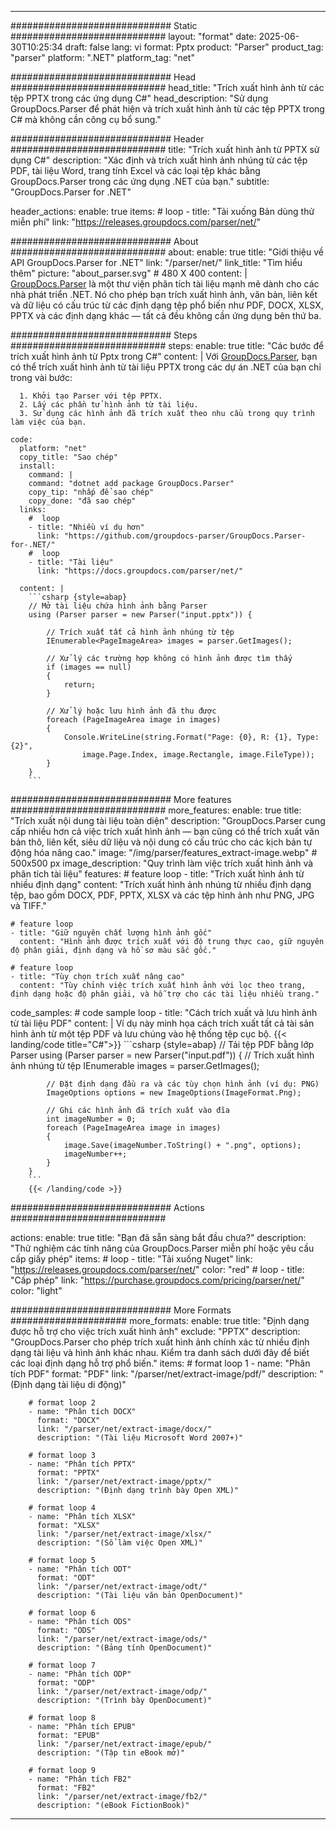 


---
############################# Static ############################
layout: "format"
date:  2025-06-30T10:25:34
draft: false
lang: vi
format: Pptx
product: "Parser"
product_tag: "parser"
platform: ".NET"
platform_tag: "net"

############################# Head ############################
head_title: "Trích xuất hình ảnh từ các tệp PPTX trong các ứng dụng C#"
head_description: "Sử dụng GroupDocs.Parser để phát hiện và trích xuất hình ảnh từ các tệp PPTX trong C# mà không cần công cụ bổ sung."

############################# Header ############################
title: "Trích xuất hình ảnh từ PPTX sử dụng C#" 
description: "Xác định và trích xuất hình ảnh nhúng từ các tệp PDF, tài liệu Word, trang tính Excel và các loại tệp khác bằng GroupDocs.Parser trong các ứng dụng .NET của bạn."
subtitle: "GroupDocs.Parser for .NET" 

header_actions:
  enable: true
  items:
    #  loop
    - title: "Tải xuống Bản dùng thử miễn phí"
      link: "https://releases.groupdocs.com/parser/net/"
      
############################# About ############################
about:
    enable: true
    title: "Giới thiệu về API GroupDocs.Parser for .NET"
    link: "/parser/net/"
    link_title: "Tìm hiểu thêm"
    picture: "about_parser.svg" # 480 X 400
    content: |
       [GroupDocs.Parser](/parser/net/) là một thư viện phân tích tài liệu mạnh mẽ dành cho các nhà phát triển .NET. Nó cho phép bạn trích xuất hình ảnh, văn bản, liên kết và dữ liệu có cấu trúc từ các định dạng tệp phổ biến như PDF, DOCX, XLSX, PPTX và các định dạng khác — tất cả đều không cần ứng dụng bên thứ ba.

############################# Steps ############################
steps:
    enable: true
    title: "Các bước để trích xuất hình ảnh từ Pptx trong C#"
    content: |
      Với [GroupDocs.Parser](/parser/net/), bạn có thể trích xuất hình ảnh từ tài liệu PPTX trong các dự án .NET của bạn chỉ trong vài bước:
      
      1. Khởi tạo Parser với tệp PPTX.
      2. Lấy các phần tử hình ảnh từ tài liệu.
      3. Sử dụng các hình ảnh đã trích xuất theo nhu cầu trong quy trình làm việc của bạn.
   
    code:
      platform: "net"
      copy_title: "Sao chép"
      install:
        command: |
        command: "dotnet add package GroupDocs.Parser"
        copy_tip: "nhấp để sao chép"
        copy_done: "đã sao chép"
      links:
        #  loop
        - title: "Nhiều ví dụ hơn"
          link: "https://github.com/groupdocs-parser/GroupDocs.Parser-for-.NET/"
        #  loop
        - title: "Tài liệu"
          link: "https://docs.groupdocs.com/parser/net/"
          
      content: |
        ```csharp {style=abap}
        // Mở tài liệu chứa hình ảnh bằng Parser
        using (Parser parser = new Parser("input.pptx")) {

            // Trích xuất tất cả hình ảnh nhúng từ tệp
            IEnumerable<PageImageArea> images = parser.GetImages();

            // Xử lý các trường hợp không có hình ảnh được tìm thấy
            if (images == null)
            {
                return;
            }

            // Xử lý hoặc lưu hình ảnh đã thu được
            foreach (PageImageArea image in images)
            {
                Console.WriteLine(string.Format("Page: {0}, R: {1}, Type: {2}", 
                    image.Page.Index, image.Rectangle, image.FileType));
            }
        }
        ```  

############################# More features ############################
more_features:
  enable: true
  title: "Trích xuất nội dung tài liệu toàn diện"
  description: "GroupDocs.Parser cung cấp nhiều hơn cả việc trích xuất hình ảnh — bạn cũng có thể trích xuất văn bản thô, liên kết, siêu dữ liệu và nội dung có cấu trúc cho các kịch bản tự động hóa nâng cao."
  image: "/img/parser/features_extract-image.webp" # 500x500 px
  image_description: "Quy trình làm việc trích xuất hình ảnh và phân tích tài liệu"
  features:
    # feature loop
    - title: "Trích xuất hình ảnh từ nhiều định dạng"
      content: "Trích xuất hình ảnh nhúng từ nhiều định dạng tệp, bao gồm DOCX, PDF, PPTX, XLSX và các tệp hình ảnh như PNG, JPG và TIFF."

    # feature loop
    - title: "Giữ nguyên chất lượng hình ảnh gốc"
      content: "Hình ảnh được trích xuất với độ trung thực cao, giữ nguyên độ phân giải, định dạng và hồ sơ màu sắc gốc."

    # feature loop
    - title: "Tùy chọn trích xuất nâng cao"
      content: "Tùy chỉnh việc trích xuất hình ảnh với lọc theo trang, định dạng hoặc độ phân giải, và hỗ trợ cho các tài liệu nhiều trang."
      
  code_samples:
    # code sample loop
    - title: "Cách trích xuất và lưu hình ảnh từ tài liệu PDF"
      content: |
        Ví dụ này minh họa cách trích xuất tất cả tài sản hình ảnh từ một tệp PDF và lưu chúng vào hệ thống tệp cục bộ.
        {{< landing/code title="C#">}}
        ```csharp {style=abap}
        //  Tải tệp PDF bằng lớp Parser
        using (Parser parser = new Parser("input.pdf"))
        {
            // Trích xuất hình ảnh nhúng từ tệp
            IEnumerable<PageImageArea> images = parser.GetImages();

            // Đặt định dạng đầu ra và các tùy chọn hình ảnh (ví dụ: PNG)
            ImageOptions options = new ImageOptions(ImageFormat.Png);

            // Ghi các hình ảnh đã trích xuất vào đĩa
            int imageNumber = 0;
            foreach (PageImageArea image in images)
            {
                image.Save(imageNumber.ToString() + ".png", options);
                imageNumber++;
            }
        }
        ```
        {{< /landing/code >}}


############################# Actions ############################

actions:
  enable: true
  title: "Bạn đã sẵn sàng bắt đầu chưa?"
  description: "Thử nghiệm các tính năng của GroupDocs.Parser miễn phí hoặc yêu cầu cấp giấy phép"
  items:
    #  loop
    - title: "Tải xuống Nuget"
      link: "https://releases.groupdocs.com/parser/net/"
      color: "red"
        #  loop
    - title: "Cấp phép"
      link: "https://purchase.groupdocs.com/pricing/parser/net/"
      color: "light"


############################# More Formats #####################
more_formats:
    enable: true
    title: "Định dạng được hỗ trợ cho việc trích xuất hình ảnh"
    exclude: "PPTX"
    description: "GroupDocs.Parser cho phép trích xuất hình ảnh chính xác từ nhiều định dạng tài liệu và hình ảnh khác nhau. Kiểm tra danh sách dưới đây để biết các loại định dạng hỗ trợ phổ biến."
    items: 
        # format loop 1
        - name: "Phân tích PDF"
          format: "PDF"
          link: "/parser/net/extract-image/pdf/"
          description: "(Định dạng tài liệu di động)"
          
        # format loop 2
        - name: "Phân tích DOCX"
          format: "DOCX"
          link: "/parser/net/extract-image/docx/"
          description: "(Tài liệu Microsoft Word 2007+)"
          
        # format loop 3
        - name: "Phân tích PPTX"
          format: "PPTX"
          link: "/parser/net/extract-image/pptx/"
          description: "(Định dạng trình bày Open XML)"
          
        # format loop 4
        - name: "Phân tích XLSX"
          format: "XLSX"
          link: "/parser/net/extract-image/xlsx/"
          description: "(Sổ làm việc Open XML)"
          
        # format loop 5
        - name: "Phân tích ODT"
          format: "ODT"
          link: "/parser/net/extract-image/odt/"
          description: "(Tài liệu văn bản OpenDocument)"
          
        # format loop 6
        - name: "Phân tích ODS"
          format: "ODS"
          link: "/parser/net/extract-image/ods/"
          description: "(Bảng tính OpenDocument)"
          
        # format loop 7
        - name: "Phân tích ODP"
          format: "ODP"
          link: "/parser/net/extract-image/odp/"
          description: "(Trình bày OpenDocument)"
          
        # format loop 8
        - name: "Phân tích EPUB"
          format: "EPUB"
          link: "/parser/net/extract-image/epub/"
          description: "(Tập tin eBook mở)"
          
        # format loop 9
        - name: "Phân tích FB2"
          format: "FB2"
          link: "/parser/net/extract-image/fb2/"
          description: "(eBook FictionBook)"
         
          

---